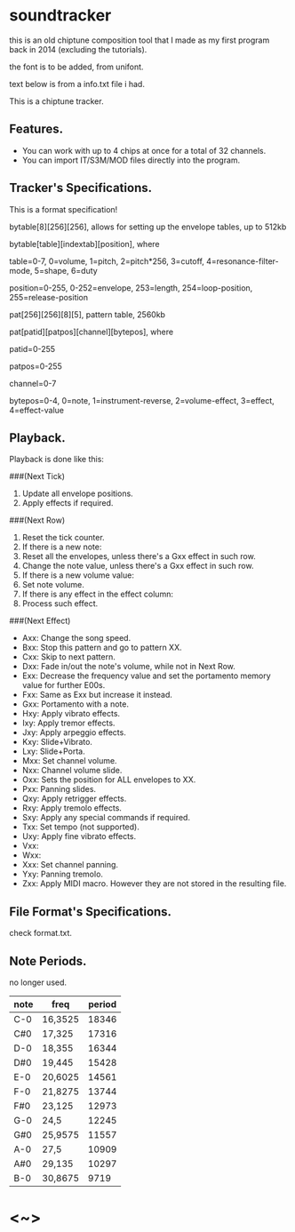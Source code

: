 # soundtracker

this is an old chiptune composition tool that I made as my first program back in 2014 (excluding the tutorials).

the font is to be added, from unifont.

text below is from a info.txt file i had.

This is a chiptune tracker.

## Features.
- You can work with up to 4 chips at once for a total of 32 channels.
- You can import IT/S3M/MOD files directly into the program.

## Tracker's Specifications.
This is a format specification!


bytable[8][256][256], allows for setting up the envelope tables, up to 512kb

bytable[table][indextab][position], where

table=0-7, 0=volume, 1=pitch, 2=pitch*256, 3=cutoff, 4=resonance-filter-mode, 5=shape, 6=duty

position=0-255, 0-252=envelope, 253=length, 254=loop-position, 255=release-position


pat[256][256][8][5], pattern table, 2560kb

pat[patid][patpos][channel][bytepos], where

patid=0-255

patpos=0-255

channel=0-7

bytepos=0-4, 0=note, 1=instrument-reverse, 2=volume-effect, 3=effect, 4=effect-value

## Playback.
Playback is done like this:

###(Next Tick)
1. Update all envelope positions.
2. Apply effects if required.

###(Next Row)
1. Reset the tick counter.
2. If there is a new note:
  1. Reset all the envelopes, unless there's a Gxx effect in such row.
  2. Change the note value, unless there's a Gxx effect in such row.
3. If there is a new volume value:
  1. Set note volume.
4. If there is any effect in the effect column:
  1. Process such effect.

###(Next Effect)
- Axx: Change the song speed.
- Bxx: Stop this pattern and go to pattern XX.
- Cxx: Skip to next pattern.
- Dxx: Fade in/out the note's volume, while not in Next Row.
- Exx: Decrease the frequency value and set the portamento memory value for further E00s.
- Fxx: Same as Exx but increase it instead.
- Gxx: Portamento with a note.
- Hxy: Apply vibrato effects.
- Ixy: Apply tremor effects.
- Jxy: Apply arpeggio effects.
- Kxy: Slide+Vibrato.
- Lxy: Slide+Porta.
- Mxx: Set channel volume.
- Nxx: Channel volume slide.
- Oxx: Sets the position for ALL envelopes to XX.
- Pxx: Panning slides.
- Qxy: Apply retrigger effects.
- Rxy: Apply tremolo effects.
- Sxy: Apply any special commands if required.
- Txx: Set tempo (not supported).
- Uxy: Apply fine vibrato effects.
- Vxx: 
- Wxx: 
- Xxx: Set channel panning.
- Yxy: Panning tremolo.
- Zxx: Apply MIDI macro. However they are not stored in the resulting file.

## File Format's Specifications.
check format.txt.

## Note Periods.
no longer used.

note| freq   | period
----|-------|------
C-0 | 16,3525| 18346
C#0 | 17,325 | 17316
D-0 | 18,355 | 16344
D#0 | 19,445 | 15428
E-0 | 20,6025| 14561
F-0 | 21,8275| 13744
F#0 | 23,125 | 12973
G-0 | 24,5   | 12245
G#0 | 25,9575| 11557
A-0 | 27,5   | 10909
A#0 | 29,135 | 10297
B-0 | 30,8675| 9719

# <~>
